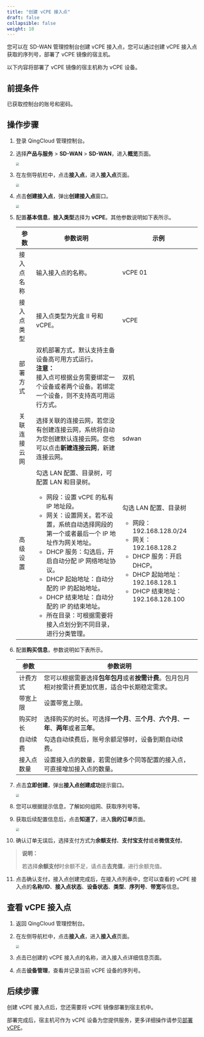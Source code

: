 ```yaml
---
title: "创建 vCPE 接入点"
draft: false
collapsible: false
weight: 10
---
```


您可以在 SD-WAN 管理控制台创建 vCPE 接入点，您可以通过创建 vCPE 接入点获取的序列号，部署了 vCPE 镜像的宿主机。

以下内容将部署了 vCPE 镜像的宿主机称为 vCPE 设备。

## 前提条件

已获取控制台的账号和密码。

## 操作步骤

1. 登录 QingCloud 管理控制台。

2. 选择**产品与服务** > **SD-WAN** > **SD-WAN**，进入**概览**页面。

   <img src="../../../_images/qs_cloud_network.png" style="zoom:50%;" />

3. 在左侧导航栏中，点击**接入点**，进入**接入点**页面。

   <img src="../../_images/qs_light_access.png" style="zoom:50%;" />

4. 点击**创建接入点**，弹出**创建接入点**窗口。

   <img src="../../_images/qs_light_access_config.png" style="zoom:50%;" />

5. 配置**基本信息**，**接入类型**选择为 **vCPE**。其他参数说明如下表所示。

   | 参数         | 参数说明                                                     | 示例                                                         |
   | ------------ | ------------------------------------------------------------ | ------------------------------------------------------------ |
   | 接入点名称   | 输入接入点的名称。                                           | vCPE 01                                                      |
   | 接入点类型   | 接入点类型为光盒 II 号和 vCPE。                              | vCPE                                                         |
   | 部署方式     | 双机部署方式，默认支持主备设备高可用方式运行。<br />**注意：**<br />接入点可根据业务需要绑定一个设备或者两个设备。若绑定一个设备，则不支持高可用运行方式。 | 双机                                                         |
   | 关联连接云网 | 选择关联的连接云网，若您没有创建连接云网，系统将自动为您创建默认连接云网。您也可以点击**新建连接云网**，新建连接云网。 | sdwan                                                        |
   | 高级设置     | 勾选 LAN 配置、目录树，可配置 LAN 和目录树。<ul><li>网段：设置 vCPE 的私有 IP 地址段。</li><li>网关：设置网关。若不设置，系统自动选择网段的第一个或者最后一个 IP 地址作为网关地址。</li><li>DHCP 服务：勾选后，开启自动分配 IP 网络地址协议。</li><li>DHCP 起始地址：自动分配的 IP 的起始地址。</li><li>DHCP 结束地址：自动分配的 IP 的结束地址。</li><li>所在目录：可根据需要将接入点划分到不同目录，进行分类管理。</li></ul> | 勾选 LAN 配置、目录树<ul><li>网段：192.168.128.0/24</li><li>网关：192.168.128.2</li><li>DHCP 服务：开启 DHCP。</li><li>DHCP 起始地址：192.168.128.1</li><li>DHCP 结束地址：192.168.128.100</li></ul> |

6. 配置**购买信息**，参数说明如下表所示。

   | 参数       | 参数说明                                                     |
   | ---------- | ------------------------------------------------------------ |
   | 计费方式   | 您可以根据需要选择**包年包月**或者**按需计费**。包月包月相对按需计费更加优惠，适合中长期稳定需求。 |
   | 带宽上限   | 设置带宽上限。                                               |
   | 购买时长   | 选择购买的时长。可选择**一个月**、**三个月**、**六个月**、**一年**、**两年**或者**三年**。 |
   | 自动续费   | 勾选自动续费后，账号余额足够时，设备到期自动续费。           |
   | 接入点数量 | 设置接入点的数量，若需创建多个同等配置的接入点，可直接增加接入点的数量。 |
   
7. 点击**立即创建**，弹出**接入点创建成功**提示窗口。

   <img src="../../_images/qs_vcpe_access_success.png" style="zoom:50%;" />

8. 您可以根据提示信息，了解如何组网、获取序列号等。

9. 获取后续配置信息后，点击**知道了**，进入**我的订单**页面。

   <img src="../../_images/um_order_confirm.png" style="zoom:50%;" />

10. 确认订单无误后，选择支付方式为**余额支付**、**支付宝支付**或者**微信支付**。

   > **说明：**
   >
   > 若选择**余额支付**时余额不足，请点击**去充值**，进行余额充值。

11. 点击确认支付，接入点创建完成后，在接入点列表中，您可以查看的 vCPE 接入点的**名称/ID**、**接入点状态**、**设备状态**、**类型**、**序列号**、**带宽**等信息。

## 查看 vCPE 接入点

1. 返回 QingCloud 管理控制台。

2. 在左侧导航栏中，点击**接入点**，进入**接入点**页面。

   <img src="../../_images/qs_light_access.png" style="zoom:50%;" />

3. 点击已创建的 vCPE 接入点的名称，进入接入点详细信息页面。

4. 点击**设备管理**，查看并记录当前 vCPE 设备的序列号。

## 后续步骤

创建  vCPE 接入点后，您还需要将 vCPE 镜像部署到宿主机中。

部署完成后，宿主机可作为 vCPE 设备为您提供服务，更多详细操作请参见[部署 vCPE](../30_deploy_script)。 

